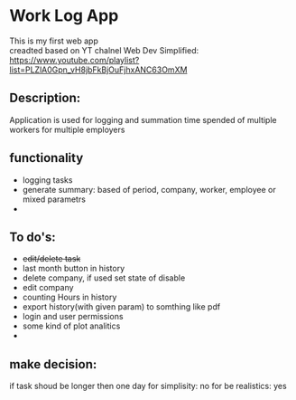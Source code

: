 # Work Log App
This is my first web app<br/>
creadted based on YT chalnel Web Dev Simplified: https://www.youtube.com/playlist?list=PLZlA0Gpn_vH8jbFkBjOuFjhxANC63OmXM
## Description:
Application is used for logging and summation time spended of multiple workers for multiple employers 
## functionality
* logging tasks
* generate summary: based of period, company, worker, employee or mixed parametrs
* 
## To do's: 
* ~~edit/delete task~~
* last month button in history
* delete company, if used set state of disable 
* edit company
* counting Hours in history
* export history(with given param) to somthing like pdf
* login and user permissions
* some kind of plot analitics 
*  

## make decision:
if task shoud be longer then one day
for simplisity: no
for be realistics: yes 